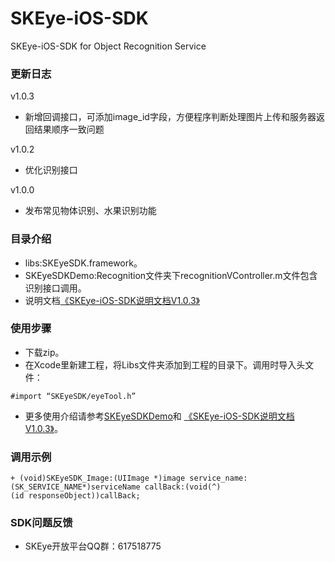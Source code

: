 # SKEye-iOS-SDK
SKEye-iOS-SDK for Object Recognition Service 
###  更新日志
v1.0.3
- 新增回调接口，可添加image_id字段，方便程序判断处理图片上传和服务器返回结果顺序一致问题

v1.0.2
- 优化识别接口

v1.0.0
- 发布常见物体识别、水果识别功能
###  目录介绍
- libs:SKEyeSDK.framework。
- SKEyeSDKDemo:Recognition文件夹下recognitionVController.m文件包含识别接口调用。
- 说明文档[《SKEye-iOS-SDK说明文档V1.0.3》](https://github.com/interjoy/SKEye-iOS-SDK/blob/master/SKEye-iOS-SDK说明文档V1.0.3.pdf)
###  使用步骤
- 下载zip。
- 在Xcode里新建工程，将Libs文件夹添加到工程的目录下。调用时导入头文件：
```
#import “SKEyeSDK/eyeTool.h”
```
- 更多使用介绍请参考[SKEyeSDKDemo](https://github.com/interjoy/SKEye-iOS-SDK/tree/master/SKEyeSDKDemo)和 [《SKEye-iOS-SDK说明文档V1.0.3》](https://github.com/interjoy/SKEye-iOS-SDK/blob/master/SKEye-iOS-SDK说明文档V1.0.2.pdf)。
###  调用示例
```
+ (void)SKEyeSDK_Image:(UIImage *)image service_name:
(SK_SERVICE_NAME*)serviceName callBack:(void(^)
(id responseObject))callBack;
```
###  SDK问题反馈
- SKEye开放平台QQ群：617518775
